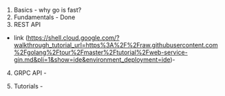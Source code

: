 1. Basics - 
why go is fast?
2. Fundamentals - Done
3. REST API 
- link (https://shell.cloud.google.com/?walkthrough_tutorial_url=https%3A%2F%2Fraw.githubusercontent.com%2Fgolang%2Ftour%2Fmaster%2Ftutorial%2Fweb-service-gin.md&pli=1&show=ide&environment_deployment=ide)- 

4. GRPC API - 

5. Tutorials - 